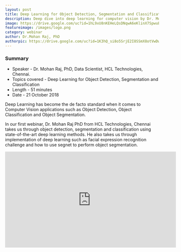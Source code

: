 ```yaml
---
layout: post
title: Deep Learning for Object Detection, Segmentation and Classification
description: Deep dive into deep learning for computer vision by Dr. Mohan Raj, Data Scientist, HCL Technologies, Chennai.
image: https://drive.google.com/uc?id=1hL9xU8nKEHeLQsDNqwA6eKlinX7SpwuE
featureimage: /images/logo.png
category: webinar
author: Dr.Mohan Raj, PhD
authorpic: https://drive.google.com/uc?id=1K3hQ_si8o5SrjE2I8SSmX8otVwDwmyS4
---
```


### Summary

* Speaker - Dr. Mohan Raj, PhD, Data Scientist, HCL Technologies, Chennai.
* Topics covered - Deep Learning for Object Detection, Segmentation and Classification
* Length - 51 minutes
* Date - 21 October 2018

Deep Learning has become the de facto standard when it comes to Computer Vision applications such as Object Detection, Object Classification and Object Segmentation. 

In our first webinar, Dr. Mohan Raj PhD from HCL Technologies, Chennai takes us through object detection, segmentation and classification using state-of-the-art deep learning methods. He also takes us through implementation of deep learning such as facial expression recognition challenge and how to use segnet to perform object segmentation. 

<div class="video-container"><iframe width="560" height="315" src="https://www.youtube.com/embed/PwFlsWlHZ6k" frameborder="0" allow="accelerometer; autoplay; encrypted-media; gyroscope; picture-in-picture" allowfullscreen></iframe></div>